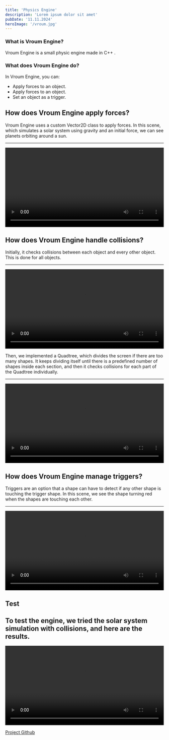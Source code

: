 ```yaml
---
title: 'Physics Engine'
description: 'Lorem ipsum dolor sit amet'
pubDate: '11.11.2024'
heroImage: '/vroum.jpg'
---
```


### What is Vroum Engine?

Vroum Engine is a small physic engine made in C++ .

### What does Vroum Engine do?

In Vroum Engine, you can:
- Apply forces to an object. 
- Apply forces to an object.
- Set an object as a trigger.

## How does Vroum Engine apply forces?

Vroum Engine uses a custom Vector2D class to apply forces. In this scene, which simulates a solar system using gravity and an initial force, we can see planets orbiting around a sun.

---
<video controls style="width: 100%; height: auto;">
  <source src="/solar_systeme.mp4" type="video/mp4">
  Votre navigateur ne supporte pas la lecture de vidéos.
</video>

## How does Vroum Engine handle collisions?

Initially, it checks collisions between each object and every other object. This is done for all objects.

---
<video controls style="width: 100%; height: auto;">
  <source src="/colision.mp4" type="video/mp4">
  Votre navigateur ne supporte pas la lecture de vidéos.
</video>


Then, we implemented a Quadtree, which divides the screen if there are too many shapes. It keeps dividing itself until there is a predefined number of shapes inside each section, and then it checks collisions for each part of the Quadtree individually.

---
<video controls style="width: 100%; height: auto;">
  <source src="/quadtree.mp4" type="video/mp4">
  Votre navigateur ne supporte pas la lecture de vidéos.
</video>


## How does Vroum Engine manage triggers?

Triggers are an option that a shape can have to detect if any other shape is touching the trigger shape. In this scene, we see the shape turning red when the shapes are touching each other.

---
<video controls style="width: 100%; height: auto;">
  <source src="/trigger.mp4" type="video/mp4">
  Votre navigateur ne supporte pas la lecture de vidéos.
</video>


## Test

To test the engine, we tried the solar system simulation with collisions, and here are the results.
---
<video controls style="width: 100%; height: auto;">
  <source src="/solar_colision.mp4" type="video/mp4">
  Votre navigateur ne supporte pas la lecture de vidéos.
</video>

[Project Github](https://github.com/SAE-Geneve/vroum_engine)
